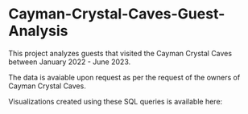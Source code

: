 # Cayman-Crystal-Caves-Guest-Analysis
This project analyzes guests that visited the Cayman Crystal Caves between January 2022 - June 2023.

The data is avaiable upon request as per the request of the owners of Cayman Crystal Caves.

Visualizations created using these SQL queries is available here:
